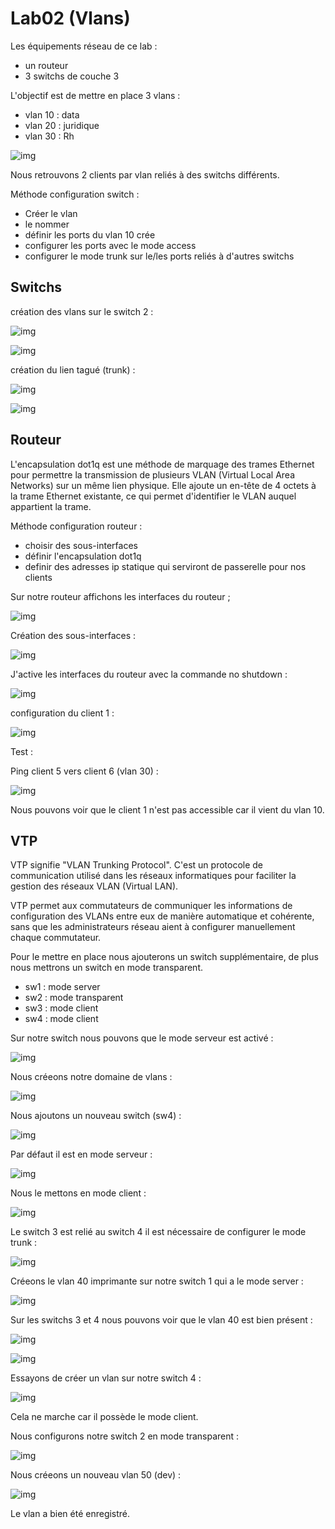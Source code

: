 # Lab02 (Vlans)

Les équipements réseau de ce lab :

- un routeur
- 3 switchs de couche 3

L'objectif est de mettre en place 3 vlans :

- vlan 10 : data
- vlan 20 : juridique
- vlan 30 : Rh


![img](img/f8.PNG) 

Nous retrouvons 2 clients par vlan reliés à des switchs différents.

Méthode configuration switch :

- Créer le vlan
- le nommer
- définir les ports du vlan 10 crée
- configurer les ports avec le mode access
- configurer le mode trunk sur le/les ports reliés à d'autres switchs

## Switchs


création des vlans sur le switch 2 :

![img](img/f1.PNG) 

![img](img/f2.PNG) 

création du lien tagué (trunk) :

![img](img/f3.PNG) 

![img](img/f10.PNG) 



## Routeur

L'encapsulation dot1q est une méthode de marquage des trames Ethernet pour permettre la transmission de plusieurs VLAN (Virtual Local Area Networks) sur un même lien physique. Elle ajoute un en-tête de 4 octets à la trame Ethernet existante, ce qui permet d'identifier le VLAN auquel appartient la trame.

Méthode configuration routeur :

- choisir des sous-interfaces
- définir l'encapsulation dot1q 
- definir des adresses ip statique qui serviront de passerelle pour nos clients

Sur notre routeur affichons les interfaces du routeur ;

![img](img/f4.PNG) 

Création des sous-interfaces :

![img](img/f5.PNG) 


J'active les interfaces du routeur avec la commande no shutdown :

![img](img/f6.PNG) 

configuration du client 1 :

![img](img/f7.PNG) 


Test :

Ping client 5 vers client 6 (vlan 30) :

![img](img/f9.PNG) 

Nous pouvons voir que le client 1 n'est pas accessible car il vient du vlan 10.




## VTP

VTP signifie "VLAN Trunking Protocol". C'est un protocole de communication utilisé dans les réseaux informatiques pour faciliter la gestion des réseaux VLAN (Virtual LAN).

VTP permet aux commutateurs de communiquer les informations de configuration des VLANs entre eux de manière automatique et cohérente, sans que les administrateurs réseau aient à configurer manuellement chaque commutateur.


Pour le mettre en place nous ajouterons un switch supplémentaire, de plus nous mettrons un switch en mode transparent.

- sw1 : mode server
- sw2 : mode transparent
- sw3 : mode client
- sw4 : mode client


Sur notre switch nous pouvons que le mode serveur est activé :

![img](img/f11.PNG)

Nous créeons notre domaine de vlans :

![img](img/f12.PNG)

Nous ajoutons un nouveau switch (sw4) :

![img](img/f17.PNG)

Par défaut il est en mode serveur :

![img](img/f13.PNG)

Nous le mettons en mode client :

![img](img/f14.PNG)

Le switch 3 est relié au switch 4 il est nécessaire de configurer le mode trunk :

![img](img/f16.PNG)

Créeons le vlan 40 imprimante sur notre switch 1 qui a le mode server : 

![img](img/f18.PNG)

Sur les switchs 3 et 4  nous pouvons voir que le vlan 40 est bien présent :

![img](img/f19.PNG)

![img](img/f20.PNG)

Essayons de créer un vlan sur notre switch 4 :

![img](img/f21.PNG)

Cela ne marche car il possède le mode client.



Nous configurons notre switch 2 en mode transparent :

![img](img/f15.PNG)

Nous créeons un nouveau vlan 50 (dev) :

![img](img/f22.PNG)

Le vlan a bien été enregistré.




